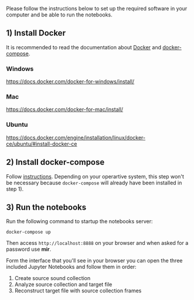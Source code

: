 Please follow the instructions below to set up the required software in your computer and be able to run the notebooks.

## 1) Install Docker

It is recommended to read the documentation about [Docker](https://docs.docker.com/)
and [docker-compose](https://docs.docker.com/compose/).

### Windows

https://docs.docker.com/docker-for-windows/install/

### Mac

https://docs.docker.com/docker-for-mac/install/

### Ubuntu

https://docs.docker.com/engine/installation/linux/docker-ce/ubuntu/#install-docker-ce

## 2) Install docker-compose

Follow [instructions](https://docs.docker.com/compose/install/).
Depending on your operartive system, this step won't be necessary because `docker-compose` will already have been installed in step 1).

## 3) Run the notebooks

Run the following command to startup the notebooks server:

    docker-compose up

Then access `http://localhost:8888` on your browser and when asked for a password use **mir**.

Form the interface that you'll see in your browser you can open the three included Jupyter Notebooks and follow them in order:

1.  Create source sound collection
2.  Analyze source collection and target file
3.  Reconstruct target file with source collection frames
